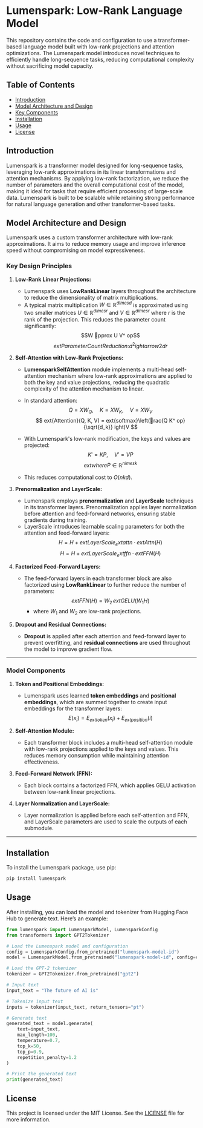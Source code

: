# Lumenspark: Low-Rank Language Model

This repository contains the code and configuration to use a transformer-based language model built with low-rank projections and attention optimizations. The Lumenspark model introduces novel techniques to efficiently handle long-sequence tasks, reducing computational complexity without sacrificing model capacity.

## Table of Contents

- [Introduction](#introduction)
- [Model Architecture and Design](#model-architecture-and-design)
- [Key Components](#key-components)
- [Installation](#installation)
- [Usage](#usage)
- [License](#license)

## Introduction

Lumenspark is a transformer model designed for long-sequence tasks, leveraging low-rank approximations in its linear transformations and attention mechanisms. By applying low-rank factorization, we reduce the number of parameters and the overall computational cost of the model, making it ideal for tasks that require efficient processing of large-scale data. Lumenspark is built to be scalable while retaining strong performance for natural language generation and other transformer-based tasks.

## Model Architecture and Design

Lumenspark uses a custom transformer architecture with low-rank approximations. It aims to reduce memory usage and improve inference speed without compromising on model expressiveness.

### Key Design Principles

1. **Low-Rank Linear Projections:**

   - Lumenspark uses **LowRankLinear** layers throughout the architecture to reduce the dimensionality of matrix multiplications.
   - A typical matrix multiplication $W \in \mathbb{R}^{d 	imes d}$ is approximated using two smaller matrices $U \in \mathbb{R}^{d 	imes r}$ and $V \in \mathbb{R}^{d 	imes r}$ where $r$ is the rank of the projection. This reduces the parameter count significantly:
     $$W pprox U V^	op$$
     $$
     ext{Parameter Count Reduction: } d^2
     ightarrow 2dr
     $$

2. **Self-Attention with Low-Rank Projections:**

   - **LumensparkSelfAttention** module implements a multi-head self-attention mechanism where low-rank approximations are applied to both the key and value projections, reducing the quadratic complexity of the attention mechanism to linear.
   - In standard attention:
     $$Q = X W_Q, \quad K = X W_K, \quad V = X W_V$$
     $$
     ext{Attention}(Q, K, V) = ext{softmax}\left(rac{Q K^ op}{\sqrt{d_k}}
     ight)V
     $$
   - With Lumenspark's low-rank modification, the keys and values are projected:
     $$K' = K P, \quad V' = V P$$
     $$ ext{where } P \in \mathbb{R}^{n imes k}$$

   - This reduces computational cost to $O(nkd)$.

3. **Prenormalization and LayerScale:**

   - Lumenspark employs **prenormalization** and **LayerScale** techniques in its transformer layers. Prenormalization applies layer normalization before attention and feed-forward networks, ensuring stable gradients during training.
   - LayerScale introduces learnable scaling parameters for both the attention and feed-forward layers:
     $$H = H + 	ext{LayerScale}_	ext{attn} \cdot 	ext{Attn}(H)$$
     $$H = H + 	ext{LayerScale}_	ext{ffn} \cdot 	ext{FFN}(H)$$

4. **Factorized Feed-Forward Layers:**

   - The feed-forward layers in each transformer block are also factorized using **LowRankLinear** to further reduce the number of parameters:
     $$ ext{FFN}(H) = W_2 \, ext{GELU}(W_1 H)$$
     - where $W_1$ and $W_2$ are low-rank projections.

5. **Dropout and Residual Connections:**

   - **Dropout** is applied after each attention and feed-forward layer to prevent overfitting, and **residual connections** are used throughout the model to improve gradient flow.

---

### Model Components

1. **Token and Positional Embeddings:**

   - Lumenspark uses learned **token embeddings** and **positional embeddings**, which are summed together to create input embeddings for the transformer layers:
     $$E(x_i) = E_{	ext{token}}(x_i) + E_{	ext{position}}(i)$$

2. **Self-Attention Module:**

   - Each transformer block includes a multi-head self-attention module with low-rank projections applied to the keys and values. This reduces memory consumption while maintaining attention effectiveness.

3. **Feed-Forward Network (FFN):**

   - Each block contains a factorized FFN, which applies GELU activation between low-rank linear projections.

4. **Layer Normalization and LayerScale:**

   - Layer normalization is applied before each self-attention and FFN, and LayerScale parameters are used to scale the outputs of each submodule.

---

## Installation

To install the Lumenspark package, use pip:

```bash
pip install lumenspark
```

## Usage

After installing, you can load the model and tokenizer from Hugging Face Hub to generate text. Here’s an example:

```python
from lumenspark import LumensparkModel, LumensparkConfig
from transformers import GPT2Tokenizer

# Load the Lumenspark model and configuration
config = LumensparkConfig.from_pretrained("lumenspark-model-id")
model = LumensparkModel.from_pretrained("lumenspark-model-id", config=config)

# Load the GPT-2 tokenizer
tokenizer = GPT2Tokenizer.from_pretrained("gpt2")

# Input text
input_text = "The future of AI is"

# Tokenize input text
inputs = tokenizer(input_text, return_tensors="pt")

# Generate text
generated_text = model.generate(
    text=input_text,
    max_length=100,
    temperature=0.7,
    top_k=50,
    top_p=0.9,
    repetition_penalty=1.2
)

# Print the generated text
print(generated_text)
```

## License

This project is licensed under the MIT License. See the [LICENSE](LICENSE) file for more information.
